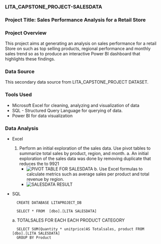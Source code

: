 ### LITA_CAPSTONE_PROJECT-SALESDATA

### Project Title: Sales Performance Analysis for a Retail Store 

### Project Overview
This project aims at generating an analysis on sales performance for a retail Store on such as top selling products, regional performance and monthly sales trend so as to produce an interactive Power BI dashboard that highlights these findings.

### Data Source
This secondary data source from LITA_CAPSTONE_PROJECT DATASET.

### Tools Used
- Microsoft Excel for cleaning, analyzing and visualization of data
- SQL - Structured Query Language for querying of data.
- Power BI for data visualization

### Data Analysis
- Excel
     1. Perform an initial exploration of the sales data. Use pivot tables to summarize total sales by product, region, and month.
         a. An initial exploration of the sales data was done by removing duplicate that reduces the to 9921
         - ![PIVOT TABLE FOR SALESDATA](https://github.com/user-attachments/assets/90250771-6d5a-4405-a611-28b6869c6065)
         b. Use Excel formulas to calculate metrics such as average sales per product and total revenue by region.
         - ![SALESDATA RESULT](https://github.com/user-attachments/assets/7bd084e5-e323-4f02-a3d5-6908b5ca07d5)
     
- SQL

        CREATE DATABASE LITAPROJECT_DB

        SELECT * FROM  [dbo].[LITA SALESDATA]

     a. TOTALSALES FOR EACH EACH PRODUCT CATEGORY

        SELECT SUM(Quantity * unitprice)AS Totalsales, product FROM [dbo].[LITA SALESDATA]
        GROUP BY Product




